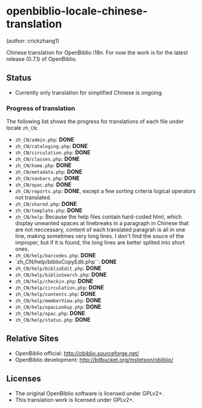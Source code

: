 openbiblio-locale-chinese-translation
=====================================

(author: crickzhang1)

Chinese translation for OpenBiblio i18n. For now the work is for
the latest release (0.7.1) of OpenBiblio.

## Status

* Currently only translation for simplified Chinese is ongoing.

### Progress of translation

The following list shows the progress for translations of each file under locale `zh_CN`:

* `zh_CN/admin.php`: __DONE__
* `zh_CN/cataloging.php`: __DONE__
* `zh_CN/circulation.php`: __DONE__
* `zh_CN/classes.php`: __DONE__
* `zh_CN/home.php`: __DONE__
* `zh_CN/metadata.php`: __DONE__
* `zh_CN/navbars.php`: __DONE__
* `zh_CN/opac.php`: __DONE__
* `zh_CN/reports.php`: __DONE__,
  except a few sorting criteria logical operators not translated.
* `zh_CN/shared.php`: __DONE__
* `zh_CN/template.php`: __DONE__
* `zh_CN/help`: Because the help files contain hard-coded html, which display
   unwanted spaces at linebreaks in a paragraph in Chinese that are not
   neccessary, content of each translated paragrah is all in one line, making
   sometimes very long lines. I don't find the souce of the improper, but
   if it is found, the long lines are better splited into short ones.   
* `zh_CN/help/barcodes.php`: __DONE__
* `zh_CN/help/biblioCopyEdit.php``: __DONE__
* `zh_CN/help/biblioEdit.php`: __DONE__
* `zh_CN/help/biblioSearch.php`: __DONE__
* `zh_CN/help/checkin.php`: __DONE__
* `zh_CN/help/circulation.php`: __DONE__
* `zh_CN/help/contents.php`: __DONE__
* `zh_CN/help/memberView.php`: __DONE__
* `zh_CN/help/opacLookup.php`: __DONE__
* `zh_CN/help/opac.php`: __DONE__
* `zh_CN/help/status.php`: __DONE__

## Relative Sites

* OpenBiblio official: http://obiblio.sourceforge.net/
* OpenBiblio development: http://bitbucket.org/mstetson/obiblio/

## Licenses

* The original OpenBiblio software is licensed under GPLv2+.
* This translation work is licensed under GPLv2+.
